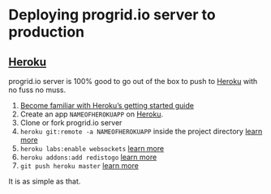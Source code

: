 Deploying progrid.io server to production
===

## [Heroku][]
progrid.io server is 100% good to go out of the box to push to [Heroku][] with
no fuss no muss.

  1. [Become familiar with Heroku’s getting started guide][Heroku getting started]
  2. Create an app `NAMEOFHEROKUAPP` on [Heroku][].
  3. Clone or fork progrid.io server
  4. `heroku git:remote -a NAMEOFHEROKUAPP` inside the project directory [learn more][Heroku git]
  5. `heroku labs:enable websockets` [learn more][Heroku websockets]
  6. `heroku addons:add redistogo` [learn more][redistogo]
  7. `git push heroku master` [learn more][Heroku git]

It is as simple as that.


[Heroku]: https://www.heroku.com/home
[new issue]: https://github.com/pro-grid/pro-grid/issues/new
[Heroku git]: https://devcenter.heroku.com/articles/git
[Heroku getting started]: https://devcenter.heroku.com/articles/quickstart
[redistogo]: https://addons.heroku.com/redistogo#nano
[Heroku websockets]: https://devcenter.heroku.com/articles/heroku-labs-websockets
